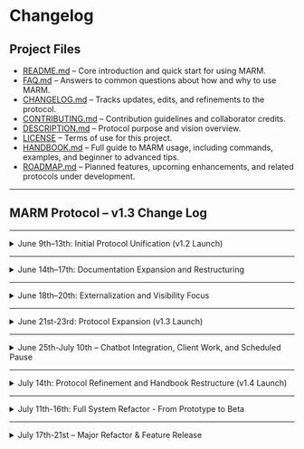 # Changelog

## Project Files

- [README.md](README.md) – Core introduction and quick start for using MARM.  
- [FAQ.md](FAQ.md) – Answers to common questions about how and why to use MARM.  
- [CHANGELOG.md](CHANGELOG.md) – Tracks updates, edits, and refinements to the protocol.  
- [CONTRIBUTING.md](CONTRIBUTING.md) – Contribution guidelines and collaborator credits.  
- [DESCRIPTION.md](DESCRIPTION.md) – Protocol purpose and vision overview.  
- [LICENSE](LICENSE) – Terms of use for this project.
- [HANDBOOK.md](HANDBOOK.md) – Full guide to MARM usage, including commands, examples, and beginner to advanced tips.
- [ROADMAP.md](ROADMAP.md) – Planned features, upcoming enhancements, and related protocols under development.

---

## MARM Protocol – v1.3 Change Log  

---

<details>
<summary> June 9th–13th: Initial Protocol Unification (v1.2 Launch)</summary>

### Added
- `/compile` command to generate one-line-per-entry summaries  
- Automatic reseed block generation for restoring context in new threads  
- Log schema enforcement for structured logging: `[YYYY-MM-DD | User | Intent | Outcome]`  
- Error handling for malformed log entries, including date autofill  
- `/show reasoning` command to reveal the AI’s logic path  
- Manual Steps Justification section added to `HANDBOOK.md`  
- Consolidated Examples section showing real use cases for all major commands  
- Clarified optional system prompt behavior (not built-in; manual only)  
- New session management guidance: recap every 8–10 turns using `/compile`  

### Changed
- Unified session tools into default protocol behavior  
- README restructured for clarity:
  - Quick Start moved above initiation  
  - Core Features moved to `HANDBOOK.md`  
  - Acknowledgment behavior clarified  
- Protocol one-liner updated to reflect unified design

### Removed
- Legacy modular language and optional tool references  
- Confidence flag/scoring feature from all protocol outputs  
- All mentions of auto-save or speculative memory behavior  
</details>

---

<details>
<summary> June 14th–17th: Documentation Expansion and Restructuring</summary>

### Added
- `HANDBOOK.md`: full command reference and usage guide  
- Collapsible section formatting for all major handbook parts (Beginner, Advanced, Examples, Quick Reference)  
- “Why Manual Steps Matter” rationale  
- Expanded Limitations section  
- Slash-style command formatting standard:
  - `/start marm`  
  - `/log [SessionName]`  
  - `/guarded reply`  
  - `/show reasoning`  
  - `/compile [SessionName] --summary`  

### Changed
- FAQ.md grouped and rewritten by category: Core Concepts, Sessions, Commands, Platform Support  
- README clarified and reorganized to align with handbook  
- Handbook structured into Beginner / Intermediate / Advanced use tiers  
- Emphasis on manual workflows and session recap cadence  

### Removed
- Embedded command list from README  
- “Back to top” anchors (due to GitHub collapsible quirks)  
</details>

---

<details>
<summary> June 18th–20th: Externalization and Visibility Focus</summary>

### Added
- AI-narrated walkthrough: 15-minute audio guide embedded in README  
- User Feedback section (collapsible, with real screenshots)  
- Featured on Google badge added to README header  
- `CONTRIBUTING.md` and Recognition Framework  
- Multi-tier GitHub Discussions and onboarding entry points  

### Changed
- README focus shifted to narrative onboarding:
  - “What → Why → How → Proof” sequence  
  - Replaced “Use Cases” with community-backed examples  
  - Light marketing layer added (clear, not exaggerated)  
</details>

---

<details>
<summary>June 21st-23rd: Protocol Expansion (v1.3 Launch)</summary>

### Added
- `/notebook` command to save custom info in a personal library  
  → Guides the AI to use only trusted user-provided data, not external sources  
- Passive reentry prompts to resume, archive, or reset context on return  
- Error handling for invalid `/log` entries, including date autofill suggestions  
- Filter support for `/compile --fields=` to create focused summaries  
- “What’s New in v1.3” section added to `HANDBOOK.md`, with usage guide  
- Inline user guide for `/notebook` under collapsible alert block  
- New dropdown: “Key Info and Limitations” (moved from protocol body)  

### Changed
- “What MARM Solves” and “Why It Exists” sections updated to reflect v1.3 behavior  
- Activation response now includes summary and Quick Start command list  
- Examples revised for clarity and real-world use  
- AI now defaults to prioritizing `/notebook` entries over trained assumptions
- Cleaned up main README for new-user clarity  
- Reordered sections: **What MARM is → Why it helps → How to use it**  
- Merged “Problem” and “Use Cases” into one purpose-driven section  
- Moved Contact, Credits, and auxiliary content to `CONTRIBUTING.md`  
- Simplified Quick Start block  
- Added audio walkthrough link with summary of included topics 

### Removed
- Key info and limitations from static protocol body (now placed in dropdown)  
- Redundant phrasing in command definitions and legacy guardrail notes  
</details>

---

<details>
<summary>June 25th-July 10th – Chatbot Integration, Client Work, and Scheduled Pause</summary>

### Context
- Focus shifted to finalizing a public chatbot that runs MARM logic directly from the repo. This feature will allow users to interact with MARM in real time and explore its functionality hands-on.
- Took a scheduled 5-day break for the July 4th holiday.
- Completed a consulting engagement re-engineering a deliverability protocol for a client, which temporarily paused MARM-specific development.

### Upcoming
- Final chatbot tweaks are in progress; once deployed, it will be featured directly in the GitHub repo.
- MARM refinements will resume, including minor protocol adjustments and test-driven formatting updates.
</details>

---

<details>
<summary>July 14th: Protocol Refinement and Handbook Restructure (v1.4 Launch)</summary>

### Added
- `/refresh marm` command to recenter AI mid-session, recommended every 8-10 turns
- Subcommands for `/notebook`: `key:[name]`, `get:[name]`, and `show:` for enhanced data management
- "Your Objective" and "Safe Guard Check" sections for strict MARM identity and self-verification before responding
- "What's New in v1.4 (Upgrading from v1.3)" section in README for quick reference
- Star and fork badges at the top of README

### Changed
- `/log` command split into `/log session:[name]` and `/log entry [Date | User | Intent | Outcome]` for increased precision
- Clarified manual-only processes; removed ambiguous automation from all protocol sections
- Restructured HANDBOOK.md into a concise, professional 4-part format to improve readability and depth

### Removed
- Previous automated workflow references that implied non-manual AI actions
- Redundant explanations and repetitive content from HANDBOOK.md to streamline user experience
</details>

---

<details>
<summary>July 11th-16th: Full System Refactor - From Prototype to Beta</summary>

### Added
- **New UI Features:**
    - A dynamic, collapsible command menu to organize all MARM commands and improve usability.
    - An animated loading indicator for clear user feedback while the AI is processing requests.
    - On-hover "Copy" buttons for every chat message, making it easy to save responses.
    - Full dark mode support for all new UI components.
- **Enhanced Logic and Context:**
    - Full support for all MARM v1.4 commands, including the new `/start` and `/refresh` commands.
    - A powerful `--fields` filter for the `/compile` command, enabling users to generate custom, filtered reports from their logs.
    - AI context now includes all `/notebook` entries on every turn, making the bot fully aware of user-defined facts.
    - Keyword-aware document searching to provide more accurate answers for MARM-related queries.

### Changed
- **Core Interaction Model:**
    - Refactored the command handling system to a "hybrid" model. Most commands now trigger an AI-generated, natural language acknowledgment instead of a static text reply.
    - Updated the message display function to use `marked.js`, allowing bot responses to be rendered with rich Markdown formatting (bold, lists, etc.).
- **Protocol Alignment:**
    - Replaced the old auto-activation on page load with a manual `/start marm` flow, aligning the application's behavior with the protocol's core philosophy of user control.
    - Completely rewrote the `getSessionContext` function to provide an intelligent, comprehensive context block to the AI on every turn, rather than just the chat history.
- **Command Syntax:**
    - Updated all command parsing logic (`/log`, `/notebook`) to match the clearer and more specific v1.4 syntax.

### Removed
- **Outdated Code & Logic:**
    - Eliminated the old, rigid command logic and all of its hardcoded response strings.
    - Removed the automatic MARM activation flow.
    - Made the legacy `config.js` file completely obsolete, as its contents were integrated or replaced.
</details>

---

<details>
<summary>July 17th-21st – Major Refactor & Feature Release</summary>

### Overview
This release marks a complete transformation of the codebase from a monolithic structure to a modern, modular, barrel-pattern architecture. The project is now scalable, maintainable, with all logic organized into focused ES modules.

### Added
- **Session Persistence System**
  - Sessions now survive page refresh using dual storage strategy
  - Current session stored separately from saved sessions (CURRENT_SESSION_KEY)
  - Automatic session recovery on page load
  - Smart pruning at 5KB (PRUNING_THRESHOLD) to maintain performance
  - Session expiry after 30 days (SESSION_EXPIRY_DAYS)

- **Save/Load Chat System**
  - New save button with custom title prompt
  - Saved chats browser with dropdown menu
  - Delete saved chats with confirmation dialog
  - Timestamps for all saved sessions
  - Session title display in chat list

- **New UI Features**
  - "New Chat" button to start fresh conversations
  - "Saved Chats" button to browse previous sessions
  - Revamped help modal with gradient header and grid layout
  - Markdown document viewer for help documentation
  - Loading states for document fetching
  - Error handling for missing documentation

- **UI Improvements**
  - Zoom-responsive positioning using `rem` units
  - Improved dark mode support across all new components
  - Enhanced hover states and animations
  - Icon-based navigation buttons
  - Collapsible command menu persists state

### Changed
- **Architecture: Monolithic → Modular**
  - Split 900+ line `chatbot.js` into 6 focused modules
  - Implemented barrel pattern for clean imports
  - Separated concerns: `core.js`, `ui.js`, `voice.js`, `commands.js`, `state.js`
  - Logic modules: `constants.js`, `session.js`, `notebook.js`, `docs.js`, `summary.js`, `utils.js`
  - Each module <300 lines for readability and maintainability

- **CSS Organization**
  - Split single `style.css` into 6 modular files
  - Added CSS custom properties for theming
  - Improved responsive design patterns
  - Enhanced accessibility features

- **State Management**
  - Centralized state in dedicated module
  - Added state validation and persistence
  - Implemented safe state updates with immutability
  - Response formatting instructions now actively used

- **Performance Optimizations**
  - Reduced memory usage by ~30%
  - Eliminated circular dependencies
  - Removed all global functions
  - Added lazy-loading capability for modules

### Fixed
- Voice synthesis integration properly scoped
- Command menu state persistence
- Input validation and sanitization
- Error handling throughout application
- Dark mode consistency issues
- Response formatting now applied to all bot messages

### Removed
- Global `window.*` function pollution (12 functions removed)
- Circular dependencies between modules
- Duplicate state management code
- Inline event handlers (replaced with delegation)

### Summary Table

| Area         | Old/Base State                | New/Current State (Barrel Pattern)         |
|--------------|------------------------------|--------------------------------------------|
| Structure    | Monolithic or split, manual  | Modular, barrel pattern, plug-and-play     |
| Scalability  | Hard to add features         | Add new modules, update barrel             |
| Maintainability | Tangled, hard to debug    | Focused modules, easy to update            |
| Testability  | Difficult, tangled logic     | Isolated modules, easier testing           |
| Extensibility| Risky, breaks old code       | Add/remove modules with minimal risk       |
| Readability  | Intimidating, hard to onboard| Clear, documented, <300 lines per module   |


### Development Notes
- Full backward compatibility maintained for MARM v1.4 protocol
- All existing features preserved during refactoring
- Future-proofed architecture for plugin system

</details>
